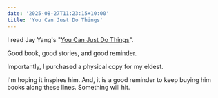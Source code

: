 ```yaml
---
date: '2025-08-27T11:23:15+10:00'
title: 'You Can Just Do Things'
---
```


I read Jay Yang's "[You Can Just Do Things](https://www.goodreads.com/book/show/232411933-you-can-just-do-things)".

Good book, good stories, and good reminder.

Importantly, I purchased a physical copy for my eldest.

I'm hoping it inspires him. And, it is a good reminder to keep buying him books along these lines. Something will hit.

